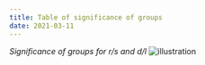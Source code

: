 ```yaml
---
title: Table of significance of groups
date: 2021-03-11
---
```


*Significance of groups for r/s and d/l*
![illustration](http://zadachi-po-khimii.ru/wp-content/uploads/2017/09/%D1%82%D0%B0%D0%B1%D0%BB%D0%B8%D1%86%D0%B04.png)
